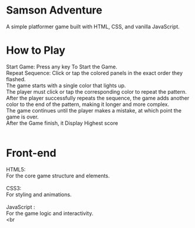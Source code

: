 # Samson Adventure 
A simple platformer game built with HTML, CSS, and vanilla JavaScript.
# How to Play
Start Game: Press any key To Start the Game.
<br>
Repeat Sequence: Click or tap the colored panels in the exact order they flashed.
<br>
The game starts with a single color that lights up.
<br>
The player must click or tap the corresponding color to repeat the pattern.
<br>
After the player successfully repeats the sequence, the game adds another color to the end of the pattern, making it longer and more complex.
<br>
The game continues until the player makes a mistake, at which point the game is over.
<br>
After the Game finish, it Display Highest score
<br>
<br>
# Front-end
HTML5: 
<br>For the core game structure and elements.
<br>
<br>
CSS3:
<br>For styling and animations.
<br>
<br>
JavaScript : 
<br>For the game logic and interactivity.
<br>
<br
